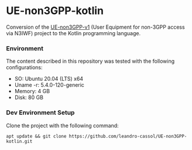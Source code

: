 # UE-non3GPP-kotlin
Conversion of the [UE-non3GPP-v1](https://github.com/ciromacedo/UE-non3GPP-v1.git) (User Equipment for non-3GPP access via N3IWF) project to the Kotlin programming language.

### Environment
The content described in this repository was tested with the following configurations:
* SO: Ubuntu 20.04 (LTS) x64
* Uname -r: 5.4.0-120-generic
* Memory: 4 GB
* Disk: 80 GB

### Dev Environment Setup
Clone the project with the following command:
```
apt update && git clone https://github.com/leandro-cassol/UE-non3GPP-kotlin.git 
```

